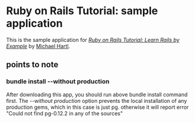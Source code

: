 # Ruby on Rails Tutorial: sample application

This is the sample application for
[*Ruby on Rails Tutorial: Learn Rails by Example*](http://railstutorial.org/)
by [Michael Hartl](http://michaelhartl.com/).

## points to note 

### bundle install --without production
After downloading this app, you should run above bundle install command first. The *--without production* option prevents the local installation 
of any production gems, which in this case is just pg. otherwise it will report error "Could not find pg-0.12.2 in any of the sources"